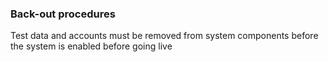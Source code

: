 ### Back-out procedures

Test data and accounts must be removed from system components before the system is enabled before going live
